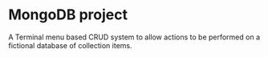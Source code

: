 # MongoDB project
A Terminal menu based CRUD system to allow actions to be performed on a fictional database of collection items.